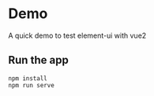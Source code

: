 # Demo

A quick demo to test element-ui with vue2

## Run the app
```
npm install
npm run serve
```
